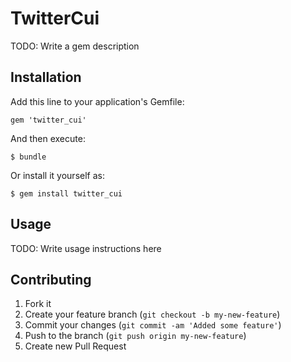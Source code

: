 # TwitterCui

TODO: Write a gem description

## Installation

Add this line to your application's Gemfile:

    gem 'twitter_cui'

And then execute:

    $ bundle

Or install it yourself as:

    $ gem install twitter_cui

## Usage

TODO: Write usage instructions here

## Contributing

1. Fork it
2. Create your feature branch (`git checkout -b my-new-feature`)
3. Commit your changes (`git commit -am 'Added some feature'`)
4. Push to the branch (`git push origin my-new-feature`)
5. Create new Pull Request
